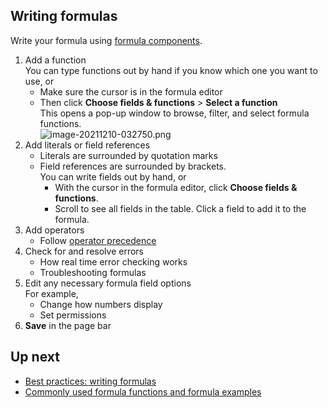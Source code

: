 ## Writing formulas

Write your formula using [formula components](https://helpv2.quickbase.com/hc/en-us/articles/18313319756692).

1.  Add a function   
    You can type functions out by hand if you know which one you want to use, or
    -   Make sure the cursor is in the formula editor
    -   Then click **Choose fields & functions** \> **Select a function**  
        This opens a pop-up window to browse, filter, and select formula functions.  
        ![image-20211210-032750.png](https://helpv2.quickbase.com/hc/article_attachments/4891915406356)
2.  Add literals or field references  
    -   Literals are surrounded by quotation marks
    -   Field references are surrounded by brackets.  
        You can write fields out by hand, or
        -   With the cursor in the formula editor, click **Choose fields & functions**.
        -   Scroll to see all fields in the table. Click a field to add it to the formula.
3.  Add operators
    -   Follow [operator precedence](https://helpv2.quickbase.com/hc/en-us/articles/4570399302548)
4.  Check for and resolve errors
    -   How real time error checking works
    -   Troubleshooting formulas
5.  Edit any necessary formula field options  
    For example,
    -   Change how numbers display
    -   Set permissions 
6.  **Save** in the page bar

## Up next

-   [Best practices: writing formulas](https://helpv2.quickbase.com/hc/en-us/articles/16909898126612)
-   [Commonly used formula functions and formula examples](https://helpv2.quickbase.com/hc/en-us/articles/4893082972180)